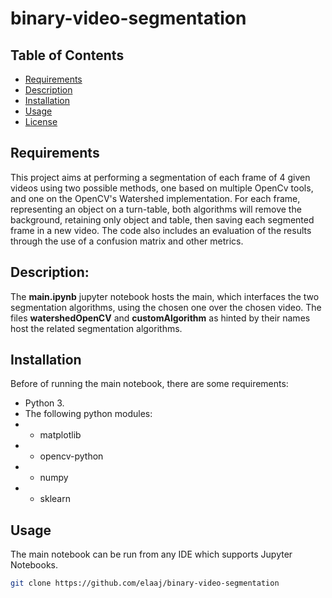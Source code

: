 # binary-video-segmentation

## Table of Contents

- [Requirements](#Requirements)
- [Description](#Description)
- [Installation](#Installation)
- [Usage](#usage)
- [License](#license)


## Requirements

This project aims at performing a segmentation of each frame of 4 given videos using two possible methods, one based on multiple OpenCv tools, and one on the OpenCV's Watershed implementation.
For each frame, representing an object on a turn-table, both algorithms will remove the background, retaining only object and table, then saving each segmented frame in a new video.
The code also includes an evaluation of the results through the use of a confusion matrix and other metrics.

## Description:

The **main.ipynb** jupyter notebook hosts the main, which interfaces the two segmentation algorithms, using the chosen one over the chosen video.
The files **watershedOpenCV** and **customAlgorithm** as hinted by their names host the related segmentation algorithms.

## Installation

Before of running the main notebook, there are some requirements:

- Python 3.
- The following python modules:
- - matplotlib
- - opencv-python
- - numpy
- - sklearn

## Usage

The main notebook can be run from any IDE which supports Jupyter Notebooks.

```bash
git clone https://github.com/elaaj/binary-video-segmentation
```

